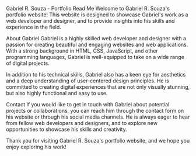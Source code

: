 
Gabriel R. Souza - Portfolio Read Me
Welcome to Gabriel R. Souza's portfolio website! This website is designed to showcase Gabriel's work as a web developer and designer, and to provide insights into his skills and experience in the field.

About Gabriel
Gabriel is a highly skilled web developer and designer with a passion for creating beautiful and engaging websites and web applications. With a strong background in HTML, CSS, JavaScript, and other programming languages, Gabriel is well-equipped to take on a wide range of digital projects.

In addition to his technical skills, Gabriel also has a keen eye for aesthetics and a deep understanding of user-centered design principles. He is committed to creating digital experiences that are not only visually stunning, but also highly functional and easy to use.


Contact
If you would like to get in touch with Gabriel about potential projects or collaborations, you can reach him through the contact form on his website or through his social media channels. He is always eager to hear from fellow web developers and designers, and to explore new opportunities to showcase his skills and creativity.

Thank you for visiting Gabriel R. Souza's portfolio website, and we hope you enjoy exploring his work!
